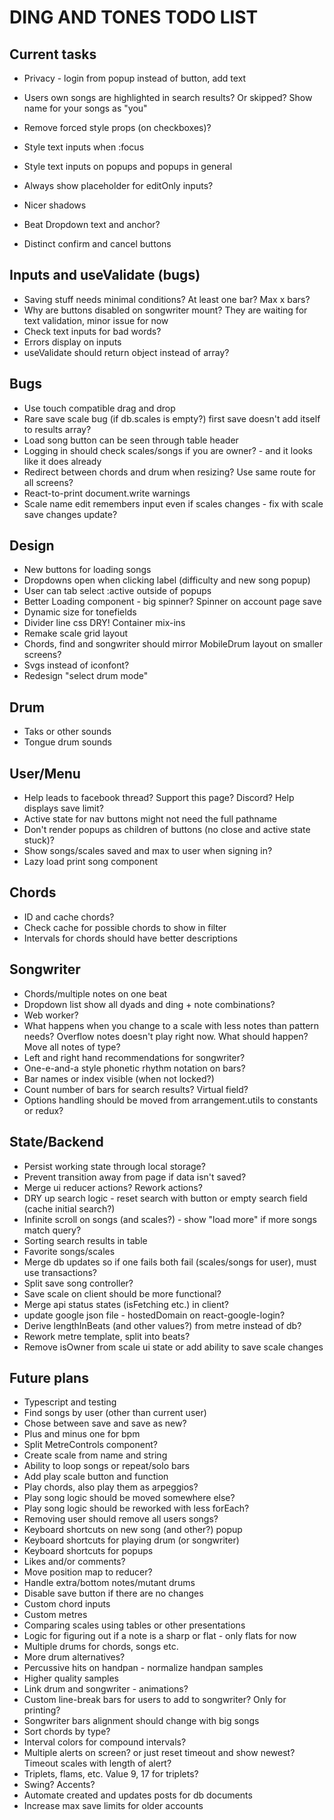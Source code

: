 # DING AND TONES TODO LIST

## Current tasks

* Privacy - login from popup instead of button, add text

* Users own songs are highlighted in search results? Or skipped? Show name for your songs as "you"
* Remove forced style props (on checkboxes)?
* Style text inputs when :focus
* Style text inputs on popups and popups in general
* Always show placeholder for editOnly inputs?
* Nicer shadows
* Beat Dropdown text and anchor?
* Distinct confirm and cancel buttons

## Inputs and useValidate (bugs)

* Saving stuff needs minimal conditions? At least one bar? Max x bars?
* Why are buttons disabled on songwriter mount? They are waiting for text validation, minor issue for now
* Check text inputs for bad words?
* Errors display on inputs
* useValidate should return object instead of array?

## Bugs

* Use touch compatible drag and drop
* Rare save scale bug (if db.scales is empty?) first save doesn't add itself to results array?
* Load song button can be seen through table header
* Logging in should check scales/songs if you are owner? - and it looks like it does already
* Redirect between chords and drum when resizing? Use same route for all screens?
* React-to-print document.write warnings
* Scale name edit remembers input even if scales changes - fix with scale save changes update?

## Design

* New buttons for loading songs
* Dropdowns open when clicking label (difficulty and new song popup)
* User can tab select :active outside of popups
* Better Loading component - big spinner? Spinner on account page save
* Dynamic size for tonefields
* Divider line css DRY! Container mix-ins
* Remake scale grid layout
* Chords, find and songwriter should mirror MobileDrum layout on smaller screens?
* Svgs instead of iconfont?
* Redesign "select drum mode"

## Drum

* Taks or other sounds
* Tongue drum sounds

## User/Menu

* Help leads to facebook thread? Support this page? Discord? Help displays save limit?
* Active state for nav buttons might not need the full pathname
* Don't render popups as children of buttons (no close and active state stuck)?
* Show songs/scales saved and max to user when signing in?
* Lazy load print song component

## Chords

* ID and cache chords?
* Check cache for possible chords to show in filter
* Intervals for chords should have better descriptions

## Songwriter

* Chords/multiple notes on one beat
* Dropdown list show all dyads and ding + note combinations?
* Web worker?
* What happens when you change to a scale with less notes than pattern needs? Overflow notes doesn't play right now. What should happen? Move all notes of type?
* Left and right hand recommendations for songwriter?
* One-e-and-a style phonetic rhythm notation on bars?
* Bar names or index visible (when not locked?)
* Count number of bars for search results? Virtual field?
* Options handling should be moved from arrangement.utils to constants or redux?

## State/Backend

* Persist working state through local storage?
* Prevent transition away from page if data isn't saved?
* Merge ui reducer actions? Rework actions?
* DRY up search logic - reset search with button or empty search field (cache initial search?)
* Infinite scroll on songs (and scales?) - show "load more" if more songs match query?
* Sorting search results in table
* Favorite songs/scales
* Merge db updates so if one fails both fail (scales/songs for user), must use transactions?
* Split save song controller?
* Save scale on client should be more functional?
* Merge api status states (isFetching etc.) in client?
* update google json file - hostedDomain on react-google-login?
* Derive lengthInBeats (and other values?) from metre instead of db?
* Rework metre template, split into beats?
* Remove isOwner from scale ui state or add ability to save scale changes

## Future plans

* Typescript and testing
* Find songs by user (other than current user)
* Chose between save and save as new?
* Plus and minus one for bpm
* Split MetreControls component?
* Create scale from name and string
* Ability to loop songs or repeat/solo bars
* Add play scale button and function
* Play chords, also play them as arpeggios?
* Play song logic should be moved somewhere else?
* Play song logic should be reworked with less forEach?
* Removing user should remove all users songs?
* Keyboard shortcuts on new song (and other?) popup
* Keyboard shortcuts for playing drum (or songwriter)
* Keyboard shortcuts for popups
* Likes and/or comments?
* Move position map to reducer?
* Handle extra/bottom notes/mutant drums
* Disable save button if there are no changes
* Custom chord inputs
* Custom metres
* Comparing scales using tables or other presentations
* Logic for figuring out if a note is a sharp or flat - only flats for now
* Multiple drums for chords, songs etc.
* More drum alternatives?
* Percussive hits on handpan - normalize handpan samples
* Higher quality samples
* Link drum and songwriter - animations?
* Custom line-break bars for users to add to songwriter? Only for printing?
* Songwriter bars alignment should change with big songs
* Sort chords by type?
* Interval colors for compound intervals?
* Multiple alerts on screen? or just reset timeout and show newest? Timeout scales with length of alert?
* Triplets, flams, etc. Value 9, 17 for triplets?
* Swing? Accents?
* Automate created and updates posts for db documents
* Increase max save limits for older accounts
